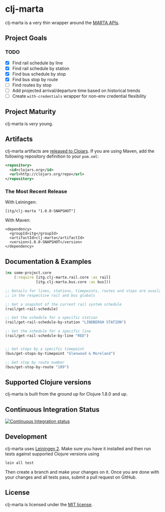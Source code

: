 # clj-marta

clj-marta is a very thin wrapper around the [MARTA APIs](http://www.itsmarta.com/app-developer-resources.aspx).


## Project Goals

### TODO
 - [x] Find rail schedule by line
 - [x] Find rail schedule by station
 - [x] Find bus schedule by stop
 - [x] Find bus stop by route
 - [ ] Find routes by stop
 - [ ] Add projected arrival/departure time based on historical trends
 - [ ] Create `with-credentials` wrapper for non-env credential flexibility

## Project Maturity

clj-marta is *very* young.


## Artifacts

clj-marta artifacts are [released to Clojars](https://clojars.org/itg/clj-marta). If you are using Maven, add the following repository
definition to your `pom.xml`:

``` xml
<repository>
  <id>clojars.org</id>
  <url>http://clojars.org/repo</url>
</repository>
```

### The Most Recent Release

With Leiningen:

    [itg/clj-marta "1.0.0-SNAPSHOT"]

With Maven:

    <dependency>
      <groupId>itg</groupId>
      <artifactId>clj-marta</artifactId>
      <version>1.0.0-SNAPSHOT</version>
    </dependency>

## Documentation & Examples

``` clojure
(ns some-project.core
    (:require [itg.clj-marta.rail.core :as rail]
              [itg.clj-marta.bus.core :as bus]))

;; Details for lines, stations, timepoints, routes and stops are available
;; in the respective rail and bus globals

;; Get a snapshot of the current rail system schedule
(rail/get-rail-schedule)

;; Get the schedule for a specific station
(rail/get-rail-schedule-by-station "LINDBERGH STATION")

;; Get the schedule for a specific line
(rail/get-rail-schedule-by-line "RED")


;; Get stops by a specific timepoint
(bus/get-stops-by-timepoint "Glenwood & Moreland")

;; Get stop by route number
(bus/get-stop-by-route "189")
```


## Supported Clojure versions

clj-marta is built from the ground up for Clojure 1.8.0 and up.


## Continuous Integration Status

[![Continuous Integration status](https://secure.travis-ci.org/csmith-cb/clj-marta.png)](http://travis-ci.org/csmith-cb/clj-marta)

## Development

clj-marta uses [Leiningen
2](https://github.com/technomancy/leiningen/blob/master/doc/TUTORIAL.md). Make
sure you have it installed and then run tests against supported
Clojure versions using

    lein all test

Then create a branch and make your changes on it. Once you are done
with your changes and all tests pass, submit a pull request on GitHub.



## License

clj-marta is licensed under the [MIT license](https://opensource.org/licenses/MIT).
